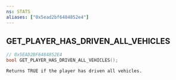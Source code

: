 ```yaml
---
ns: STATS
aliases: ["0x5ead2bf6484852e4"]
---
```

## GET_PLAYER_HAS_DRIVEN_ALL_VEHICLES

```c
// 0x5EAD2BF6484852E4
bool GET_PLAYER_HAS_DRIVEN_ALL_VEHICLES();
```

```
Returns TRUE if the player has driven all vehicles.
```
